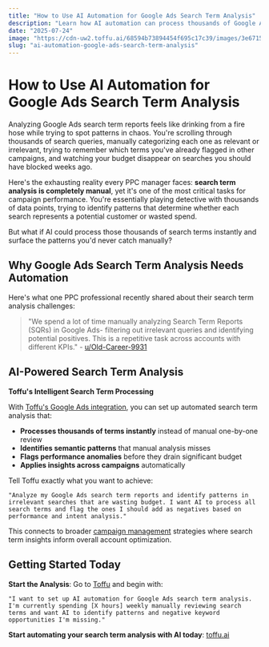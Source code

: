 ```yaml
---
title: "How to Use AI Automation for Google Ads Search Term Analysis"
description: "Learn how AI automation can process thousands of Google Ads search terms instantly, identify wasteful patterns, and optimize campaigns faster than manual analysis."
date: "2025-07-24"
image: "https://cdn-uw2.toffu.ai/68594b73894454f695c17c39/images/3e671529-0feb-40e4-8754-287852ad8e0d.png"
slug: "ai-automation-google-ads-search-term-analysis"
---
```


# How to Use AI Automation for Google Ads Search Term Analysis

Analyzing Google Ads search term reports feels like drinking from a fire hose while trying to spot patterns in chaos. You're scrolling through thousands of search queries, manually categorizing each one as relevant or irrelevant, trying to remember which terms you've already flagged in other campaigns, and watching your budget disappear on searches you should have blocked weeks ago.

Here's the exhausting reality every PPC manager faces: **search term analysis is completely manual**, yet it's one of the most critical tasks for campaign performance. You're essentially playing detective with thousands of data points, trying to identify patterns that determine whether each search represents a potential customer or wasted spend.

But what if AI could process those thousands of search terms instantly and surface the patterns you'd never catch manually?

## Why Google Ads Search Term Analysis Needs Automation

Here's what one PPC professional recently shared about their search term analysis challenges:

> "We spend a lot of time manually analyzing Search Term Reports (SQRs) in Google Ads- filtering out irrelevant queries and identifying potential positives. This is a repetitive task across accounts with different KPIs." - [u/Old-Career-9931](https://www.reddit.com/r/PPC/comments/1li82kx/looking_for_ai_solution_to_automate_search_term/)

## AI-Powered Search Term Analysis

**Toffu's Intelligent Search Term Processing**

With [Toffu's Google Ads integration](https://toffu.ai/tools/google_ads), you can set up automated search term analysis that:

- **Processes thousands of terms instantly** instead of manual one-by-one review
- **Identifies semantic patterns** that manual analysis misses
- **Flags performance anomalies** before they drain significant budget
- **Applies insights across campaigns** automatically

Tell Toffu exactly what you want to achieve:

```
"Analyze my Google Ads search term reports and identify patterns in irrelevant searches that are wasting budget. I want AI to process all search terms and flag the ones I should add as negatives based on performance and intent analysis."
```

This connects to broader [campaign management](https://toffu.ai/use-cases/campaign-management) strategies where search term insights inform overall account optimization.

## Getting Started Today

**Start the Analysis**: Go to [Toffu](https://toffu.ai/) and begin with:
```
"I want to set up AI automation for Google Ads search term analysis. I'm currently spending [X hours] weekly manually reviewing search terms and want AI to identify patterns and negative keyword opportunities I'm missing."
```

**Start automating your search term analysis with AI today**: [toffu.ai](https://toffu.ai/)